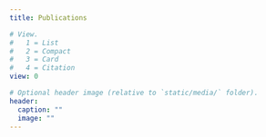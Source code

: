 ```yaml
---
title: Publications

# View.
#   1 = List
#   2 = Compact
#   3 = Card
#   4 = Citation
view: 0

# Optional header image (relative to `static/media/` folder).
header:
  caption: ""
  image: ""
---
```

